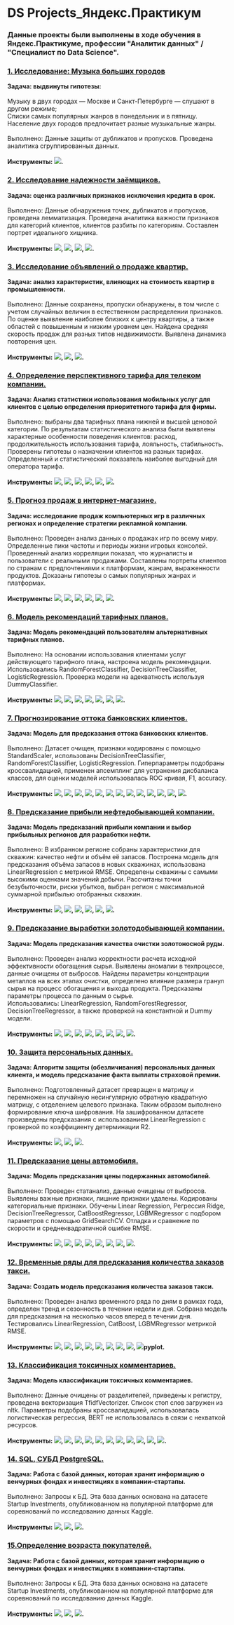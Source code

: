 #  DS Projects_Яндекс.Практикум

### Данные проекты были выполнены в ходе обучения в Яндекс.Практикуме, профессии "Аналитик данных" / "Специалист по Data Science".

### <a href="https://github.com/barni1987/PraktukumDSProjects/blob/main/%D0%9C%D1%83%D0%B7%D1%8B%D0%BA%D0%B0%20%D0%B1%D0%BE%D0%BB%D1%8C%D1%88%D0%B8%D1%85%20%D0%B3%D0%BE%D1%80%D0%BE%D0%B4%D0%BE%D0%B2/%D0%9C%D1%83%D0%B7%D1%8B%D0%BA%D0%B0%20%D0%B1%D0%BE%D0%BB%D1%8C%D1%88%D0%B8%D1%85%20%D0%B3%D0%BE%D1%80%D0%BE%D0%B4%D0%BE%D0%B2.ipynb"> 1. Исследование: Музыка больших городов<br></a> 
**Задача: выдвинуты гипотезы:<br><br>** 
Музыку в двух городах — Москве и Санкт-Петербурге — слушают в другом режиме;<br>
Списки самых популярных жанров в понедельник и в пятницу.<br>
Население двух городов предпочитает разные музыкальные жанры.<br><br>
Выполнено: Данные защиты от дубликатов и пропусков. Проведена аналитика сгруппированных данных.<br><br>
**Инструменты: ![](https://img.shields.io/static/v1?label=&message=pandas&color=green).**  


### <a href="https://github.com/barni1987/PraktukumDSProjects/blob/main/%D0%98%D1%81%D1%81%D0%BB%D0%B5%D0%B4%D0%BE%D0%B2%D0%B0%D0%BD%D0%B8%D0%B5%20%D0%BD%D0%B0%D0%B4%D0%B5%D0%B6%D0%BD%D0%BE%D1%81%D1%82%D0%B8%20%D0%B7%D0%B0%D1%91%D0%BC%D1%89%D0%B8%D0%BA%D0%BE%D0%B2/%D0%98%D1%81%D1%81%D0%BB%D0%B5%D0%B4%D0%BE%D0%B2%D0%B0%D0%BD%D0%B8%D0%B5%20%D0%BD%D0%B0%D0%B4%D0%B5%CC%88%D0%B6%D0%BD%D0%BE%D1%81%D1%82%D0%B8%20%D0%B7%D0%B0%D0%B5%CC%88%D0%BC%D1%89%D0%B8%D0%BA%D0%BE%D0%B2.ipynb">2. Исследование надежности заёмщиков.<br></a>
**Задача: оценка различных признаков исключения кредита в срок.<br><br>**
Выполнено: Данные обнаружения точек, дубликатов и пропусков, проведена лемматизация. Проведена аналитика важности признаков для категорий клиентов, клиентов разбиты по категориям. Составлен портрет идеального хищника.<br><br>
**Инструменты: ![](https://img.shields.io/static/v1?label=&message=pandas&color=green), ![](https://img.shields.io/static/v1?label=&message=pymystem3&color=green), ![](https://img.shields.io/static/v1?label=&message=nltk.stem&color=green), ![](https://img.shields.io/static/v1?label=&message=collections&color=green).**

### <a href="https://github.com/barni1987/PraktukumDSProjects/blob/main/%D0%98%D1%81%D1%81%D0%BB%D0%B5%D0%B4%D0%BE%D0%B2%D0%B0%D0%BD%D0%B8%D0%B5%20%D0%BE%D0%B1%D1%8A%D1%8F%D0%B2%D0%BB%D0%B5%D0%BD%D0%B8%D0%B9%20%D0%BE%20%D0%BF%D1%80%D0%BE%D0%B4%D0%B0%D0%B6%D0%B5%20%D0%BA%D0%B2%D0%B0%D1%80%D1%82%D0%B8%D1%80/%D0%98%D1%81%D1%81%D0%BB%D0%B5%D0%B4%D0%BE%D0%B2%D0%B0%D0%BD%D0%B8%D0%B5%20%D0%BE%D0%B1%D1%8A%D1%8F%D0%B2%D0%BB%D0%B5%D0%BD%D0%B8%D0%B8%CC%86%20%D0%BE%20%D0%BF%D1%80%D0%BE%D0%B4%D0%B0%D0%B6%D0%B5%20%D0%BA%D0%B2%D0%B0%D1%80%D1%82%D0%B8%D1%80.ipynb"> 3. Исследование объявлений о продаже квартир.<br></a>
**Задача: анализ характеристик, влияющих на стоимость квартир в промышленности.<br><br>**
Выполнено: Данные сохранены, пропуски обнаружены, в том числе с учетом случайных величин в естественном распределении признаков. По оценке выявление наиболее близких к центру квартиры, а также областей с повышенным и низким уровнем цен. Найдена средняя скорость продаж для разных типов недвижимости. Выявлена ​​динамика повторения цен.<br><br>
**Инструменты: ![](https://img.shields.io/static/v1?label=&message=pandas&color=green), ![](https://img.shields.io/static/v1?label=&message=pyplot&color=green), ![](https://img.shields.io/static/v1?label=&message=seaborn&color=green).**

### <a href="https://github.com/barni1987/PraktukumDSProjects/blob/main/%D0%9E%D0%BF%D1%80%D0%B5%D0%B4%D0%B5%D0%BB%D0%B5%D0%BD%D0%B8%D0%B5%20%D0%BF%D0%B5%D1%80%D1%81%D0%BF%D0%B5%D0%BA%D1%82%D0%B8%D0%B2%D0%BD%D0%BE%D0%B3%D0%BE%20%D1%82%D0%B0%D1%80%D0%B8%D1%84%D0%B0%20%D0%B4%D0%BB%D1%8F%20%D1%82%D0%B5%D0%BB%D0%B5%D0%BA%D0%BE%D0%BC%20%D0%BA%D0%BE%D0%BC%D0%BF%D0%B0%D0%BD%D0%B8%D0%B8./%D0%9E%D0%BF%D1%80%D0%B5%D0%B4%D0%B5%D0%BB%D0%B5%D0%BD%D0%B8%D0%B5%20%D0%BF%D0%B5%D1%80%D1%81%D0%BF%D0%B5%D0%BA%D1%82%D0%B8%D0%B2%D0%BD%D0%BE%D0%B3%D0%BE%20%D1%82%D0%B0%D1%80%D0%B8%D1%84%D0%B0%20%D0%B4%D0%BB%D1%8F%20%D1%82%D0%B5%D0%BB%D0%B5%D0%BA%D0%BE%D0%BC-%D0%BA%D0%BE%D0%BC%D0%BF%D0%B0%D0%BD%D0%B8%D0%B8.ipynb">4. Определение перспективного тарифа для телеком компании.<br></a>
**Задача: Анализ статистики использования мобильных услуг для клиентов с целью определения приоритетного тарифа для фирмы.<br><br>**
Выполнено: выбраны два тарифных плана нижней и высшей ценовой категории. По результатам статистического анализа были выявлены характерные особенности поведения клиентов: расход, продолжительность использования тарифа, лояльность, стабильность. Проверены гипотезы о назначении клиентов на разных тарифах. Определенный и статистический показатель наиболее выгодный для оператора тарифа.<br><br>
**Инструменты: ![](https://img.shields.io/static/v1?label=&message=pandas&color=green), ![](https://img.shields.io/static/v1?label=&message=seaborn&color=green), ![](https://img.shields.io/static/v1?label=&message=pyplot&color=green), ![](https://img.shields.io/static/v1?label=&message=numpy&color=green), ![](https://img.shields.io/static/v1?label=&message=stats&color=green), ![](https://img.shields.io/static/v1?label=&message=reduce&color=green).**

### <a href="https://github.com/barni1987/PraktukumDSProjects/blob/main/%D0%9F%D1%80%D0%BE%D0%B3%D0%BD%D0%BE%D0%B7%20%D0%BF%D1%80%D0%BE%D0%B4%D0%B0%D0%B6%20%D0%B2%20%D0%B8%D0%BD%D1%82%D0%B5%D1%80%D0%BD%D0%B5%D1%82-%D0%BC%D0%B0%D0%B3%D0%B0%D0%B7%D0%B8%D0%BD%D0%B5/%D0%A1%D0%B1%D0%BE%D1%80%D0%BD%D1%8B%D0%B8%CC%86%20%D0%BF%D1%80%D0%BE%D0%B5%D0%BA%D1%82.ipynb">5. Прогноз продаж в интернет-магазине.<br></a>
**Задача: исследование продаж компьютерных игр в различных регионах и определение стратегии рекламной компании.<br><br>**
Выполнено: Проведен анализ данных о продажах игр по всему миру. Определенные пики частоты и периоды жизни игровых консолей. Проведенный анализ корреляции показал, что журналисты и пользователи с реальными продажами. Составлены портреты клиентов по странам с предпочтениями к платформам, жанрам, выраженности продуктов. Доказаны гипотезы о самых популярных жанрах и платформах.<br><br>
**Инструменты: ![](https://img.shields.io/static/v1?label=&message=pandas&color=green), ![](https://img.shields.io/static/v1?label=&message=seaborn&color=green), ![](https://img.shields.io/static/v1?label=&message=pyplot&color=green), ![](https://img.shields.io/static/v1?label=&message=numpy&color=green), ![](https://img.shields.io/static/v1?label=&message=stats&color=green), ![](https://img.shields.io/static/v1?label=&message=statistics&color=green).**

### <a href="https://github.com/barni1987/PraktukumDSProjects/blob/main/%D0%9C%D0%BE%D0%B4%D0%B5%D0%BB%D1%8C%20%D1%80%D0%B5%D0%BA%D0%BE%D0%BC%D0%B5%D0%BD%D0%B4%D0%B0%D1%86%D0%B8%D0%B9%20%D1%82%D0%B0%D1%80%D0%B8%D1%84%D0%BD%D1%8B%D1%85%20%D0%BF%D0%BB%D0%B0%D0%BD%D0%BE%D0%B2/%D0%A0%D0%B5%D0%BA%D0%BE%D0%BC%D0%B5%D0%BD%D0%B4%D0%B0%D1%86%D0%B8%D1%8F%20%D1%82%D0%B0%D1%80%D0%B8%D1%84%D0%BE%D0%B2.ipynb">6. Модель рекомендаций тарифных планов.<br></a>
**Задача: Модель рекомендаций пользователям альтернативных тарифных планов.<br><br>**
Выполнено: На основании использования клиентами услуг действующего тарифного плана, настроена модель рекомендации. Использовались RandomForestClassifier, DecisionTreeClassifier, LogisticRegression. Проверка модели на адекватность используя DummyClassifier. <br><br>
**Инструменты: ![](https://img.shields.io/static/v1?label=&message=pandas&color=green), ![](https://img.shields.io/static/v1?label=&message=sklearn&color=green), ![](https://img.shields.io/static/v1?label=&message=numpy&color=green), ![](https://img.shields.io/static/v1?label=&message=seaborn&color=green), ![](https://img.shields.io/static/v1?label=&message=matplotlib&color=green), ![](https://img.shields.io/static/v1?label=&message=accuracy_score&color=green), ![](https://img.shields.io/static/v1?label=&message=train_test_split&color=green).**

### <a href="https://github.com/barni1987/PraktukumDSProjects/blob/main/%D0%9F%D1%80%D0%BE%D0%B3%D0%BD%D0%BE%D0%B7%D0%B8%D1%80%D0%BE%D0%B2%D0%B0%D0%BD%D0%B8%D0%B5%20%D0%BE%D1%82%D1%82%D0%BE%D0%BA%D0%B0%20%D0%B1%D0%B0%D0%BD%D0%BA%D0%BE%D0%B2%D1%81%D0%BA%D0%B8%D1%85%20%D0%BA%D0%BB%D0%B8%D0%B5%D0%BD%D1%82%D0%BE%D0%B2/%D0%9E%D1%82%D1%82%D0%BE%D0%BA%20%D0%BA%D0%BB%D0%B8%D0%B5%D0%BD%D1%82%D0%BE%D0%B2.ipynb">7. Прогнозирование оттока банковских клиентов.<br></a>
**Задача: Модель для предсказания оттока банковских клиентов.<br><br>**
Выполнено: Датасет очищен, признаки кодированы с помощью StandardScaler, использованы DecisionTreeClassifier, RandomForestClassifier, LogisticRegression. Гиперпараметры подобраны кроссвалидацией, применен апсемплинг для устранения дисбаланса классов, для оценки моделей использовалась ROC кривая, F1, accuracy. <br><br>
**Инструменты: ![](https://img.shields.io/static/v1?label=&message=pandas&color=green), ![](https://img.shields.io/static/v1?label=&message=sklearn&color=green), ![](https://img.shields.io/static/v1?label=&message=numpy&color=green), ![](https://img.shields.io/static/v1?label=&message=seaborn&color=green), ![](https://img.shields.io/static/v1?label=&message=matplotlib&color=green), ![](https://img.shields.io/static/v1?label=&message=accuracy_score&color=green), ![](https://img.shields.io/static/v1?label=&message=precision_score&color=green), ![](https://img.shields.io/static/v1?label=&message=recall_score&color=green), ![](https://img.shields.io/static/v1?label=&message=roc_auc_score&color=green), ![](https://img.shields.io/static/v1?label=&message=roc_curve&color=green), ![](https://img.shields.io/static/v1?label=&message=f1_score&color=green), ![](https://img.shields.io/static/v1?label=&message=StandardScaler&color=green), ![](https://img.shields.io/static/v1?label=&message=shuffle&color=green).**

### <a href="https://github.com/barni1987/PraktukumDSProjects/blob/main/%D0%9F%D1%80%D0%B5%D0%B4%D1%81%D0%BA%D0%B0%D0%B7%D0%B0%D0%BD%D0%B8%D0%B5%20%D0%BF%D1%80%D0%B8%D0%B1%D1%8B%D0%BB%D0%B8%20%D0%BD%D0%B5%D1%84%D1%82%D0%B5%D0%B4%D0%BE%D0%B1%D1%8B%D0%B2%D0%B0%D1%8E%D1%89%D0%B5%D0%B9%20%D0%BA%D0%BE%D0%BC%D0%BF%D0%B0%D0%BD%D0%B8%D0%B8/%D0%92%D1%8B%D0%B1%D0%BE%D1%80%20%D0%BB%D0%BE%D0%BA%D0%B0%D1%86%D0%B8%D0%B8%20%D0%B4%D0%BB%D1%8F%20%D1%81%D0%BA%D0%B2%D0%B0%D0%B6%D0%B8%D0%BD%D1%8B.ipynb">8. Предсказание прибыли нефтедобывающей компании.<br></a>
**Задача: Модель предсказаний прибыли компании и выбор прибыльных регионов для разработки нефти.<br><br>**
Выполнено: В избранном регионе собраны характеристики для скважин: качество нефти и объём её запасов. Построена модель для предсказания объёма запасов в новых скважинах, использована LinearRegression с метрикой RMSE. Определены скважины с самыми высокими оценками значений добычи. Рассчитаны точки безубыточности, риски убытков, выбран регион с максимальной суммарной прибылью отобранных скважин. <br><br>
**Инструменты: ![](https://img.shields.io/static/v1?label=&message=pandas&color=green), ![](https://img.shields.io/static/v1?label=&message=sklearn&color=green), ![](https://img.shields.io/static/v1?label=&message=numpy&color=green), ![](https://img.shields.io/static/v1?label=&message=matplotlib&color=green), ![](https://img.shields.io/static/v1?label=&message=mean_squared_error&color=green), ![](https://img.shields.io/static/v1?label=&message=StandardScaler&color=green).**

### <a href="https://github.com/barni1987/PraktukumDSProjects/blob/main/%D0%9F%D1%80%D0%B5%D0%B4%D1%81%D0%BA%D0%B0%D0%B7%D0%B0%D0%BD%D0%B8%D0%B5%20%D0%B2%D1%8B%D1%80%D0%B0%D0%B1%D0%BE%D1%82%D0%BA%D0%B8%20%D0%B7%D0%BE%D0%BB%D0%BE%D1%82%D0%BE%D0%B4%D0%BE%D0%B1%D1%8B%D0%B2%D0%B0%D1%8E%D1%89%D0%B5%D0%B9%20%D0%BA%D0%BE%D0%BC%D0%BF%D0%B0%D0%BD%D0%B8%D0%B8/%D0%A1%D0%B1%D0%BE%D1%80%D0%BD%D1%8B%D0%B8%CC%86%20%D0%BF%D1%80%D0%BE%D0%B5%D0%BA%D1%82%202_%D0%B2%D0%BE%D1%81%D1%81%D1%82%D0%B0%D0%BD%D0%BE%D0%B2%D0%BB%D0%B5%D0%BD%D0%B8%D0%B5%20%D0%B7%D0%BE%D0%BB%D0%BE%D1%82%D0%B0%20%D0%B8%D0%B7%20%D1%80%D1%83%D0%B4%D1%8B.ipynb">9. Предсказание выработки золотодобывающей компании.<br></a>
**Задача: Модель предсказания качества очистки золотоносной руды. <br><br>**
Выполнено: Проведен анализ корректности расчета исходной эффективности обогащения сырья. Выявлены аномалии в техпроцессе, данные очищены от выбросов. Найдены параметры концентрации металлов на всех этапах очистки, определено влияние размера гранул сырья на процесс обогащения и выхода продукта. Предсказаны параметры процесса по данным о сырье. <br>
Использовались: LinearRegression, RandomForestRegressor, DecisionTreeRegressor, а также проверкой на константной и Dummy модели. <br><br>
**Инструменты: ![](https://img.shields.io/static/v1?label=&message=pandas&color=green), ![](https://img.shields.io/static/v1?label=&message=sklearn&color=green), ![](https://img.shields.io/static/v1?label=&message=numpy&color=green), ![](https://img.shields.io/static/v1?label=&message=matplotlib&color=green), ![](https://img.shields.io/static/v1?label=&message=mean_absolute_error&color=green), ![](https://img.shields.io/static/v1?label=&message=make_scorer&color=green), ![](https://img.shields.io/static/v1?label=&message=StandardScaler&color=green), ![](https://img.shields.io/static/v1?label=&message=DummyRegressor&color=green).**

### <a href="https://github.com/barni1987/PraktukumDSProjects/blob/main/%D0%97%D0%B0%D1%89%D0%B8%D1%82%D0%B0%20%D0%BF%D0%B5%D1%80%D1%81%D0%BE%D0%BD%D0%B0%D0%BB%D1%8C%D0%BD%D1%8B%D1%85%20%D0%B4%D0%B0%D0%BD%D0%BD%D1%8B%D1%85/%D0%97%D0%B0%D1%89%D0%B8%D1%82%D0%B0%20%D0%BF%D0%B5%D1%80%D1%81%D0%BE%D0%BD%D0%B0%D0%BB%D1%8C%D0%BD%D1%8B%D1%85%20%D0%B4%D0%B0%D0%BD%D0%BD%D1%8B%D1%85%20%D0%BA%D0%BB%D0%B8%D0%B5%D0%BD%D1%82%D0%BE%D0%B2.ipynb">10. Защита персональных данных.<br></a>
**Задача: Алгоритм защиты (обезличивания) персональных данных клиента, и модель предсказание факта выплаты страховой премии. <br><br>**
Выполнено: Подготовленный датасет превращен в матрицу и перемножен на случайную несингулярную обратную квадратную матрицу, с отделением целевого признака. Таким образом выполнено формирование ключа шифрования. На зашифрованном датасете произведены предсказания с использованием LinearRegression с проверкой по коэффициенту детерминации R2. <br><br>
**Инструменты: ![](https://img.shields.io/static/v1?label=&message=pandas&color=green), ![](https://img.shields.io/static/v1?label=&message=numpy&color=green), ![](https://img.shields.io/static/v1?label=&message=sklearn&color=green).**

### <a href="https://github.com/barni1987/PraktukumDSProjects/blob/main/%D0%9F%D1%80%D0%B5%D0%B4%D1%81%D0%BA%D0%B0%D0%B7%D0%B0%D0%BD%D0%B8%D0%B5%20%D1%86%D0%B5%D0%BD%D1%8B%20%D0%B0%D0%B2%D1%82%D0%BE%D0%BC%D0%BE%D0%B1%D0%B8%D0%BB%D1%8F/%D0%9E%D0%BF%D1%80%D0%B5%D0%B4%D0%B5%D0%BB%D0%B5%D0%BD%D0%B8%D0%B5%20%D1%81%D1%82%D0%BE%D0%B8%D0%BC%D0%BE%D1%81%D1%82%D0%B8%20%D0%B0%D0%B2%D1%82%D0%BE%D0%BC%D0%BE%D0%B1%D0%B8%D0%BB%D0%B5%D0%B8%CC%86.ipynb">11. Предсказание цены автомобиля.<br></a>
**Задача: Модель предсказания цены подержанных автомобилей. <br><br>**
Выполнено: Проведен статанализ, данные очищены от выбросов. Выявлены важные признаки, лишние признаки удалены. Кодированы категориальные признаки. Обучены Linear Regression, Регрессия Ridge, DecisionTreeRegressor, CatBoostRegressor, LGBMRegressor с подбором параметров с помощью GridSearchCV. Отладка и сравнение по скорости и среднеквадратичной ошибке RMSE. <br><br>
**Инструменты: ![](https://img.shields.io/static/v1?label=&message=pandas&color=green), ![](https://img.shields.io/static/v1?label=&message=numpy&color=green), ![](https://img.shields.io/static/v1?label=&message=sklearn&color=green), ![](https://img.shields.io/static/v1?label=&message=train_test_split&color=green), ![](https://img.shields.io/static/v1?label=&message=StandardScaler&color=green), ![](https://img.shields.io/static/v1?label=&message=mean_squared_error&color=green), ![](https://img.shields.io/static/v1?label=&message=OrdinalEncode&color=green), ![](https://img.shields.io/static/v1?label=&message=GridSearchCV&color=green).**

### <a href="https://github.com/barni1987/PraktukumDSProjects/blob/main/%D0%92%D1%80%D0%B5%D0%BC%D0%B5%D0%BD%D0%BD%D1%8B%D0%B5%20%D1%80%D1%8F%D0%B4%D1%8B%20%D0%B4%D0%BB%D1%8F%20%D0%BF%D1%80%D0%B5%D0%B4%D1%81%D0%BA%D0%B0%D0%B7%D0%B0%D0%BD%D0%B8%D1%8F%20%D0%BA%D0%BE%D0%BB%D0%B8%D1%87%D0%B5%D1%81%D1%82%D0%B2%D0%B0%20%D0%B7%D0%B0%D0%BA%D0%B0%D0%B7%D0%BE%D0%B2%20%D1%82%D0%B0%D0%BA%D1%81%D0%B8/%D0%92%D1%80%D0%B5%D0%BC%D0%B5%D0%BD%D0%BD%D1%8B%D0%B5%20%D1%80%D1%8F%D0%B4%D1%8B%20%D0%B4%D0%BB%D1%8F%20%D0%BF%D1%80%D0%B5%D0%B4%D1%81%D0%BA%D0%B0%D0%B7%D0%B0%D0%BD%D0%B8%D1%8F%20%D0%BA%D0%BE%D0%BB%D0%B8%D1%87%D0%B5%D1%81%D1%82%D0%B2%D0%B0%20%D0%B7%D0%B0%D0%BA%D0%B0%D0%B7%D0%BE%D0%B2%20%D1%82%D0%B0%D0%BA%D1%81%D0%B8.ipynb">12. Временные ряды для предсказания количества заказов такси.<br></a>
**Задача: Создать модель предсказания количества заказов такси. <br><br>**
Выполнено: Проведен анализ временного ряда по дням в рамках года, определен тренд и сезонность в течении недели и дня. Собрана модель для предсказания на несколько часов вперед в течении дня. Тестировались LinearRegression, CatBoost, LGBMRegressor метрикой RMSE.<br><br>
**Инструменты: ![](https://img.shields.io/static/v1?label=&message=pandas&color=green), ![](https://img.shields.io/static/v1?label=&message=numpy&color=green), ![](https://img.shields.io/static/v1?label=&message=sklearn&color=green), ![](https://img.shields.io/static/v1?label=&message=train_test_split&color=green), ![](https://img.shields.io/static/v1?label=&message=seasonal_decompose&color=green), ![](https://img.shields.io/static/v1?label=&message=TimeSeriesSplit&color=green), ![](https://img.shields.io/static/v1?label=&message=fbeta_score&color=green), ![](https://img.shields.io/static/v1?label=&message=make_scorer&color=green), ![](https://img.shields.io/static/v1?label=&message=pandas&color=green)pyplot.**

### <a href="https://github.com/barni1987/PraktukumDSProjects/blob/main/%D0%9A%D0%BB%D0%B0%D1%81%D1%81%D0%B8%D1%84%D0%B8%D0%BA%D0%B0%D1%86%D0%B8%D1%8F%20%D1%82%D0%BE%D0%BA%D1%81%D0%B8%D1%87%D0%BD%D1%8B%D1%85%20%D0%BA%D0%BE%D0%BC%D0%BC%D0%B5%D0%BD%D1%82%D0%B0%D1%80%D0%B8%D0%B5%D0%B2/%D0%92%D0%B8%D0%BA%D0%B8%D1%88%D0%BE%D0%BF.ipynb">13.  Классификация токсичных комментариев.<br></a>
**Задача: Модель классификации токсичных комментариев. <br><br>**
Выполнено: Данные очищены от разделителей, приведены к регистру, проведена векторизация TfidfVectorizer. Список стоп слов загружен из nltk. Параметры подобраны кроссвалидацией, использовалась логистическая регрессия, BERT не использовалась в связи с нехваткой ресурсов. <br><br>
**Инструменты: ![](https://img.shields.io/static/v1?label=&message=pandas&color=green), ![](https://img.shields.io/static/v1?label=&message=numpy&color=green), ![](https://img.shields.io/static/v1?label=&message=WordNetLemmatizer&color=green), ![](https://img.shields.io/static/v1?label=&message=re&color=green), ![](https://img.shields.io/static/v1?label=&message=TfidfVectorizer&color=green), ![](https://img.shields.io/static/v1?label=&message=stopwords&color=green), ![](https://img.shields.io/static/v1?label=&message=train_test_split&color=green), ![](https://img.shields.io/static/v1?label=&message=f1_score&color=green), ![](https://img.shields.io/static/v1?label=&message=confusion_matrix&color=green), ![](https://img.shields.io/static/v1?label=&message=cross_val_score&color=green), ![](https://img.shields.io/static/v1?label=&message=GridSearchCV&color=green).**

### <a href="https://github.com/barni1987/PraktukumDSProjects/blob/main/%D0%A0%D0%B0%D0%B1%D0%BE%D1%82%D0%B0%20%D1%81%20SQL/SQL">14. SQL, СУБД PostgreSQL.<br></a>
**Задача:  Работа с базой данных, которая хранит информацию о венчурных фондах и инвестициях в компании-стартапы. <br><br>**
Выполнено: Запросы к БД. Эта база данных основана на датасете Startup Investments, опубликованном на популярной платформе для соревнований по исследованию данных Kaggle. <br><br>
**Инструменты: ![](https://img.shields.io/static/v1?label=&message=SQL&color=green), ![](https://img.shields.io/static/v1?label=&message=СУБД&color=green), ![](https://img.shields.io/static/v1?label=&message=PostgreSQL&color=green).**

### <a href="https://github.com/barni1987/PraktukumDSProjects/blob/main/%D0%9E%D0%BF%D1%80%D0%B5%D0%B4%D0%B5%D0%BB%D0%B5%D0%BD%D0%B8%D0%B5%20%D0%B2%D0%BE%D0%B7%D1%80%D0%B0%D1%81%D1%82%D0%B0%20%D0%BF%D0%BE%D0%BA%D1%83%D0%BF%D0%B0%D1%82%D0%B5%D0%BB%D0%B5%D0%B9/SQL.ipynb">15.Определение возраста покупателей.<br></a>
**Задача:  Работа с базой данных, которая хранит информацию о венчурных фондах и инвестициях в компании-стартапы. <br><br>**
Выполнено: Запросы к БД. Эта база данных основана на датасете Startup Investments, опубликованном на популярной платформе для соревнований по исследованию данных Kaggle. <br><br>
**Инструменты: ![](https://img.shields.io/static/v1?label=&message=SQL&color=green), ![](https://img.shields.io/static/v1?label=&message=СУБД&color=green), ![](https://img.shields.io/static/v1?label=&message=PostgreSQL&color=green).**
